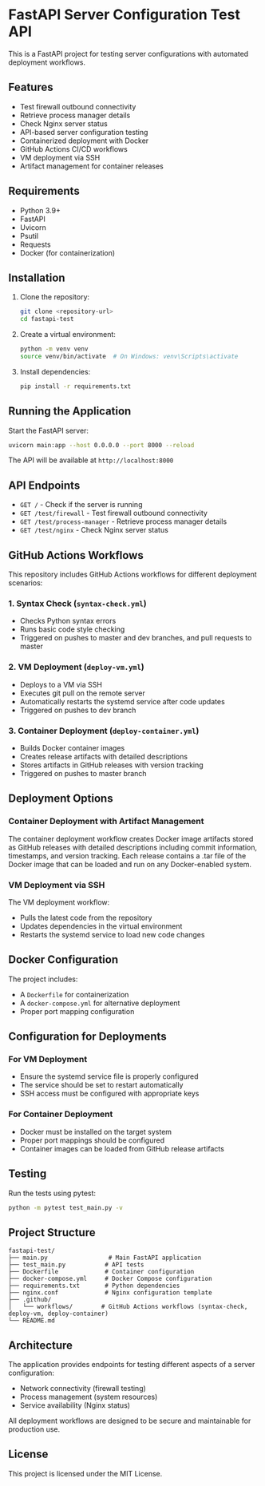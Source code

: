 # FastAPI Server Configuration Test API

This is a FastAPI project for testing server configurations with automated deployment workflows.

## Features

- Test firewall outbound connectivity
- Retrieve process manager details
- Check Nginx server status
- API-based server configuration testing
- Containerized deployment with Docker
- GitHub Actions CI/CD workflows
- VM deployment via SSH
- Artifact management for container releases

## Requirements

- Python 3.9+
- FastAPI
- Uvicorn
- Psutil
- Requests
- Docker (for containerization)

## Installation

1. Clone the repository:
   ```bash
   git clone <repository-url>
   cd fastapi-test
   ```

2. Create a virtual environment:
   ```bash
   python -m venv venv
   source venv/bin/activate  # On Windows: venv\Scripts\activate
   ```

3. Install dependencies:
   ```bash
   pip install -r requirements.txt
   ```

## Running the Application

Start the FastAPI server:
```bash
uvicorn main:app --host 0.0.0.0 --port 8000 --reload
```

The API will be available at `http://localhost:8000`

## API Endpoints

- `GET /` - Check if the server is running
- `GET /test/firewall` - Test firewall outbound connectivity
- `GET /test/process-manager` - Retrieve process manager details
- `GET /test/nginx` - Check Nginx server status

## GitHub Actions Workflows

This repository includes GitHub Actions workflows for different deployment scenarios:

### 1. Syntax Check (`syntax-check.yml`)
- Checks Python syntax errors
- Runs basic code style checking
- Triggered on pushes to master and dev branches, and pull requests to master

### 2. VM Deployment (`deploy-vm.yml`)
- Deploys to a VM via SSH
- Executes git pull on the remote server
- Automatically restarts the systemd service after code updates
- Triggered on pushes to dev branch

### 3. Container Deployment (`deploy-container.yml`)
- Builds Docker container images
- Creates release artifacts with detailed descriptions
- Stores artifacts in GitHub releases with version tracking
- Triggered on pushes to master branch

## Deployment Options

### Container Deployment with Artifact Management

The container deployment workflow creates Docker image artifacts stored as GitHub releases with detailed descriptions including commit information, timestamps, and version tracking. Each release contains a .tar file of the Docker image that can be loaded and run on any Docker-enabled system.

### VM Deployment via SSH

The VM deployment workflow:
- Pulls the latest code from the repository
- Updates dependencies in the virtual environment
- Restarts the systemd service to load new code changes

## Docker Configuration

The project includes:
- A `Dockerfile` for containerization
- A `docker-compose.yml` for alternative deployment
- Proper port mapping configuration

## Configuration for Deployments

### For VM Deployment
- Ensure the systemd service file is properly configured
- The service should be set to restart automatically
- SSH access must be configured with appropriate keys

### For Container Deployment
- Docker must be installed on the target system
- Proper port mappings should be configured
- Container images can be loaded from GitHub release artifacts

## Testing

Run the tests using pytest:
```bash
python -m pytest test_main.py -v
```

## Project Structure

```
fastapi-test/
├── main.py                 # Main FastAPI application
├── test_main.py           # API tests
├── Dockerfile             # Container configuration
├── docker-compose.yml     # Docker Compose configuration
├── requirements.txt       # Python dependencies
├── nginx.conf             # Nginx configuration template
├── .github/
│   └── workflows/        # GitHub Actions workflows (syntax-check, deploy-vm, deploy-container)
└── README.md
```

## Architecture

The application provides endpoints for testing different aspects of a server configuration:
- Network connectivity (firewall testing)
- Process management (system resources)
- Service availability (Nginx status)

All deployment workflows are designed to be secure and maintainable for production use.

## License

This project is licensed under the MIT License.